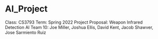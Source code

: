 # AI_Project
Class: CS3793
Term: Spring 2022
Project Proposal: Weapon Infrared Detection AI
Team 10: Joe Miller, Joshua Ellis, David Kent, Jacob Shawver, Jose Sarmiento Ruiz
